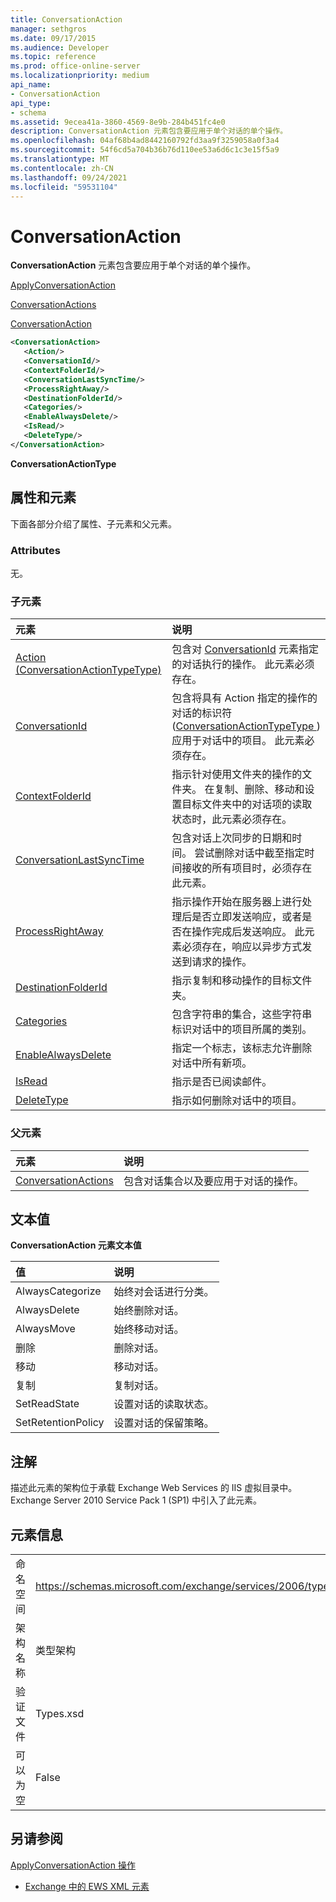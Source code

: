 ```yaml
---
title: ConversationAction
manager: sethgros
ms.date: 09/17/2015
ms.audience: Developer
ms.topic: reference
ms.prod: office-online-server
ms.localizationpriority: medium
api_name:
- ConversationAction
api_type:
- schema
ms.assetid: 9ecea41a-3860-4569-8e9b-284b451fc4e0
description: ConversationAction 元素包含要应用于单个对话的单个操作。
ms.openlocfilehash: 04af68b4ad8442160792fd3aa9f3259058a0f3a4
ms.sourcegitcommit: 54f6cd5a704b36b76d110ee53a6d6c1c3e15f5a9
ms.translationtype: MT
ms.contentlocale: zh-CN
ms.lasthandoff: 09/24/2021
ms.locfileid: "59531104"
---
```

# <a name="conversationaction"></a>ConversationAction

**ConversationAction** 元素包含要应用于单个对话的单个操作。 
  
[ApplyConversationAction](applyconversationaction.md)
  
[ConversationActions](conversationactions.md)
  
[ConversationAction](conversationaction.md)
  
```XML
<ConversationAction>
   <Action/>
   <ConversationId/>
   <ContextFolderId/>
   <ConversationLastSyncTime/>
   <ProcessRightAway/>
   <DestinationFolderId/>
   <Categories/>
   <EnableAlwaysDelete/>
   <IsRead/>
   <DeleteType/>
</ConversationAction>
```

 **ConversationActionType**
## <a name="attributes-and-elements"></a>属性和元素

下面各部分介绍了属性、子元素和父元素。
  
### <a name="attributes"></a>Attributes

无。
  
### <a name="child-elements"></a>子元素

|**元素**|**说明**|
|:-----|:-----|
|[Action (ConversationActionTypeType)](action-conversationactiontypetype.md) <br/> |包含对 [ConversationId](conversationid.md) 元素指定的对话执行的操作。 此元素必须存在。  <br/> |
|[ConversationId](conversationid.md) <br/> |包含将具有 Action 指定的操作的对话的标识符 ([ConversationActionTypeType ](action-conversationactiontypetype.md)) 应用于对话中的项目。 此元素必须存在。  <br/> |
|[ContextFolderId](contextfolderid.md) <br/> |指示针对使用文件夹的操作的文件夹。 在复制、删除、移动和设置目标文件夹中的对话项的读取状态时，此元素必须存在。  <br/> |
|[ConversationLastSyncTime](conversationlastsynctime.md) <br/> |包含对话上次同步的日期和时间。 尝试删除对话中截至指定时间接收的所有项目时，必须存在此元素。  <br/> |
|[ProcessRightAway](processrightaway.md) <br/> |指示操作开始在服务器上进行处理后是否立即发送响应，或者是否在操作完成后发送响应。 此元素必须存在，响应以异步方式发送到请求的操作。  <br/> |
|[DestinationFolderId](destinationfolderid.md) <br/> |指示复制和移动操作的目标文件夹。  <br/> |
|[Categories](categories-ex15websvcsotherref.md) <br/> |包含字符串的集合，这些字符串标识对话中的项目所属的类别。  <br/> |
|[EnableAlwaysDelete](enablealwaysdelete.md) <br/> |指定一个标志，该标志允许删除对话中所有新项。  <br/> |
|[IsRead](isread.md) <br/> |指示是否已阅读邮件。  <br/> |
|[DeleteType](deletetype.md) <br/> |指示如何删除对话中的项目。  <br/> |
   
### <a name="parent-elements"></a>父元素

|**元素**|**说明**|
|:-----|:-----|
|[ConversationActions](conversationactions.md) <br/> |包含对话集合以及要应用于对话的操作。  <br/> |
   
## <a name="text-value"></a>文本值

**ConversationAction 元素文本值**

|**值**|**说明**|
|:-----|:-----|
|AlwaysCategorize  <br/> |始终对会话进行分类。  <br/> |
|AlwaysDelete  <br/> |始终删除对话。  <br/> |
|AlwaysMove  <br/> |始终移动对话。  <br/> |
|删除  <br/> |删除对话。  <br/> |
|移动  <br/> |移动对话。  <br/> |
|复制  <br/> |复制对话。  <br/> |
|SetReadState  <br/> |设置对话的读取状态。  <br/> |
|SetRetentionPolicy  <br/> |设置对话的保留策略。  <br/> |
   
## <a name="remarks"></a>注解

描述此元素的架构位于承载 Exchange Web Services 的 IIS 虚拟目录中。Exchange Server 2010 Service Pack 1 (SP1) 中引入了此元素。
  
## <a name="element-information"></a>元素信息

|||
|:-----|:-----|
|命名空间  <br/> |https://schemas.microsoft.com/exchange/services/2006/types  <br/> |
|架构名称  <br/> |类型架构  <br/> |
|验证文件  <br/> |Types.xsd  <br/> |
|可以为空  <br/> |False  <br/> |
   
## <a name="see-also"></a>另请参阅



[ApplyConversationAction 操作](applyconversationaction-operation.md)


- [Exchange 中的 EWS XML 元素](ews-xml-elements-in-exchange.md)

